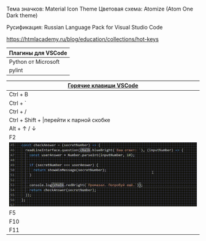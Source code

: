 Тема значков: Material Icon Theme
Цветовая схема: Atomize (Atom One Dark theme)

Русификация: Russian Language Pack for Visual Studio Code

https://htmlacademy.ru/blog/education/collections/hot-keys

|Плагины для VSCode|
|------------------|
|Python от Microsoft||
|pylint|статический анализатор кода|

|[Горячие клавиши VSCode](https://code.visualstudio.com/shortcuts/keyboard-shortcuts-windows.pdf)|
|------------------------------------------------------------------------------------------------|
|Ctrl + B|показать/скрыть боковую панель|
|Ctrl + `|включить/выключить терминал|
|Ctrl + /|комментировать/раскоментировать строки|
|Ctrl + Shift + \|перейти к парной скобке|
|Alt + ↑ / ↓|поменять строки местами|
|F2|переименовать переменную глобально везде, где она встречается|
|![Переименование переменных по F2](media/f2.gif)|
|F5|запустить отладку|
|F10||
|F11||